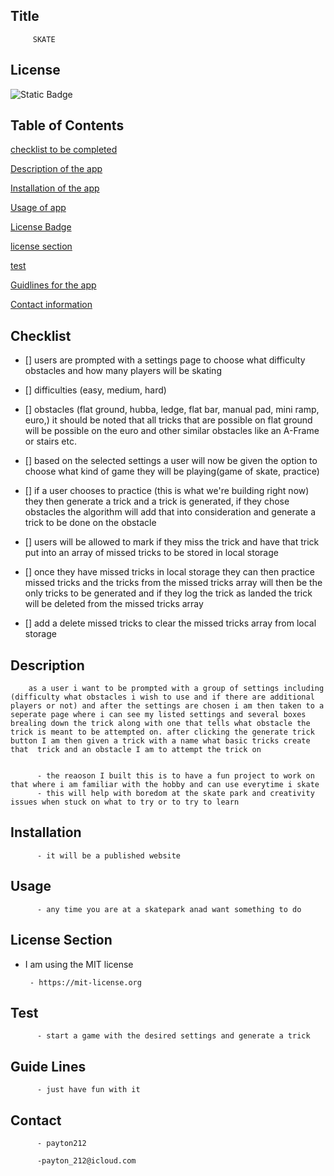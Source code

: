 
  ## Title
         SKATE
 
          
## License
![Static Badge](https://img.shields.io/badge/License-%20MIT%20License-red)

   
  ## Table of Contents
  [checklist to be completed](#checklist)

[Description of the app](#description)


[Installation of the app](#installation)


[Usage of app](#usage)


[License Badge](#license)


[license section](#license-section)


[test](#test)


[Guidlines for the app](#guide-lines)


[Contact information](#contact)
         
## Checklist

- [] users are prompted with a settings page to choose what difficulty obstacles and how many players will be skating

- [] difficulties (easy, medium, hard) 

- [] obstacles (flat ground, hubba, ledge, flat bar, manual pad, mini ramp, euro,)
   it should be noted that all tricks that are possible on flat ground will be possible on the euro and other similar obstacles like an  A-Frame or stairs etc.

- [] based on the selected settings a user will now be given the option to choose what kind of game they will be playing(game of skate,      practice)  

- [] if a user chooses to practice (this is what we're building right now) they then generate a trick and a trick is generated, if they chose obstacles the algorithm will add that into consideration and generate a trick to be done on the obstacle

- [] users will be allowed to mark if they miss the trick and have that trick put into an array of missed tricks to be stored in local storage

- [] once they have missed tricks in local storage they can then practice missed tricks and the tricks from the missed tricks array will then be the only tricks to be generated and if they log the trick as landed the trick will be deleted from the missed tricks array

- [] add a delete missed tricks to clear the missed tricks array from local storage 

    
 ## Description
        as a user i want to be prompted with a group of settings including (difficulty what obstacles i wish to use and if there are additional players or not) and after the settings are chosen i am then taken to a seperate page where i can see my listed settings and several boxes brealing down the trick along with one that tells what obstacle the trick is meant to be attempted on. after clicking the generate trick button I am then given a trick with a name what basic tricks create that  trick and an obstacle I am to attempt the trick on

        
          - the reaoson I built this is to have a fun project to work on that where i am familiar with the hobby and can use everytime i skate
          - this will help with boredom at the skate park and creativity issues when stuck on what to try or to try to learn
          

    
  ## Installation

          - it will be a published website 
           

    
  ## Usage

          - any time you are at a skatepark anad want something to do







        
 
## License Section
 - I am using the MIT license
             
        - https://mit-license.org

     


     
  ## Test
          - start a game with the desired settings and generate a trick

     
 ## Guide Lines
          - just have fun with it 

    
  ## Contact

          - payton212

          -payton_212@icloud.com

